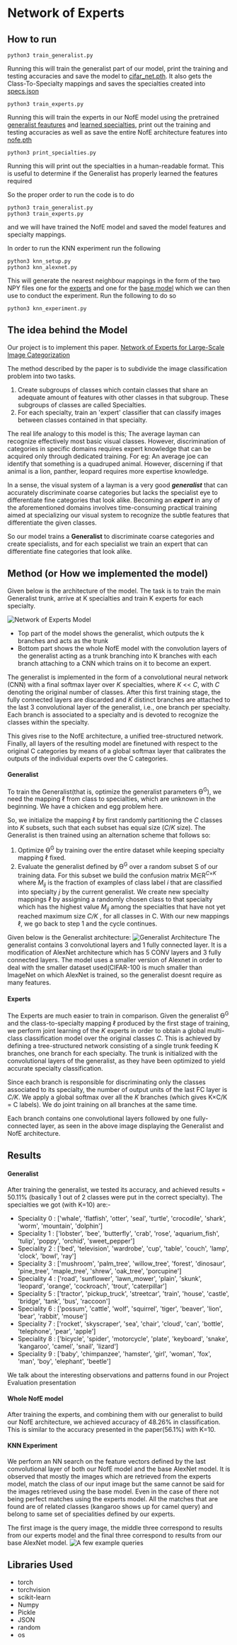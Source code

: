 # Network of Experts

## How to run
`python3 train_generalist.py`

Running this will train the generalist part of our model, print the training and testing accuracies and save the model 
to [cifar_net.pth](./Model/cifar_net.pth).
It also gets the Class-To-Specialty mappings and saves the specialties created into [specs.json](./Model/specs.json)

`python3 train_experts.py`

Running this will train the experts in our NofE model using the pretrained [generalist feautures](./Model/cifar_net.pth)
 and [learned specialties](./Model/specs.json), print out the training and testing accuracies as well as save the entire 
 NofE architecture features into 
[nofe.pth](./Model/nofe.pth)

`python3 print_specialties.py`

Running this will print out the specialties in a human-readable format. This is useful to determine if the Generalist 
has properly learned the features required


So the proper order to run the code is to do
```
python3 train_generalist.py
python3 train_experts.py
```
and we will have trained the NofE model and saved the model features and specialty mappings.


In order to run the KNN experiment run the following

```
python3 knn_setup.py
python3 knn_alexnet.py
```

This will generate the nearest neighbour mappings in the form of the two NPY files one for the 
[experts](./Model/nn_experiment.npy) and one for the [base model](./Model/nn_base.npy) which we can then use to conduct 
the experiment. Run the following to do so

`python3 knn_experiment.py`

## The idea behind the Model

Our project is to implement this paper. 
[Network of Experts for Large-Scale Image Categorization](https://arxiv.org/pdf/1604.06119.pdf)

The method described by the paper is to subdivide the image classification problem into two tasks.

1. Create subgroups of classes which contain classes that share an adequate amount of features with other classes in 
that subgroup. These subgroups of classes are called Specialties.
2. For each specialty, train an 'expert' classifier that can classify images between classes contained in that specialty.

The real life analogy to this model is this; The average layman can recognize effectively most basic visual classes. 
However, discrimination of categories in specific domains requires expert knowledge that can be acquired only through 
dedicated training.
For eg: An average joe can identify that something is a quadruped animal. However, discerning if that animal is a lion, 
panther, leopard requires more expertise knowledge.

In a sense, the visual system of a layman is a very good __*generalist*__ that can accurately
discriminate coarse categories but lacks the specialist eye to differentiate fine
categories that look alike. Becoming an __*expert*__ in any of the aforementioned domains involves time-consuming practical 
training aimed at specializing our visual system to recognize the subtle features that differentiate the given classes.

So our model trains a **Generalist** to discriminate coarse categories and create specialists, and for each specialist we
train an expert that can differentiate fine categories that look alike.

## Method (or How we implemented the model)

Given below is the architecture of the model. The task is to train the main Generalist trunk, arrive at K specialties 
and train K experts for each specialty.

![Network of Experts Model](http://vlg.cs.dartmouth.edu/projects/nofe/approach.jpg)

- Top part of the model shows the generalist, which outputs the k branches and acts as the trunk
- Bottom part shows the whole NofE model with the convolution layers of the generalist acting as a trunk branching into 
K branches with each branch attaching to a CNN which trains on it to become an expert.

The generalist is implemented in the form of a convolutional neural network (CNN) with a final softmax layer over *K* 
specialties, where *K* << *C*, with *C* denoting the original number of classes. After this first training stage, the fully
connected layers are discarded and *K* distinct branches are attached to the last 3 convolutional layer of the generalist,
i.e., one branch per specialty. Each branch is associated to a specialty and is devoted to recognize the classes within the
specialty. 

This gives rise to the NofE architecture, a unified tree-structured network. Finally, all layers of the resulting 
model are finetuned with respect to the original C categories by means of a global softmax layer that calibrates the outputs 
of the individual experts over the C categories.

#### Generalist

To train the Generalist(that is, optimize the generalist parameters Ө<sup>G</sup>), we need the mapping ℓ from class to 
specialties, which are unknown in the beginning. We have a
chicken and egg problem here.


So, we initialize the mapping ℓ by first randomly partitioning the *C* classes into *K* subsets, such that each subset 
has equal size (*C*/*K* size).
 The Generalist is then trained using an alternation scheme that follows so:
1. Optimize Ө<sup>G</sup> by training over the entire dataset while keeping specialty mapping ℓ fixed.
2. Evaluate the generalist defined by Ө<sup>G</sup> over a random subset S of our training data. For this subset we build 
the confusion matrix M&isin;R<sup>*C*&times;*K*</sup> where *M<sub>ij</sub>* is the fraction of examples of class label 
*i* that are classified into
specialty *j* by the current generalist. We create new specialty mappings ℓ by assigning a randomly chosen class to that 
specialty which has the highest value *M<sub>ij</sub>* among the specialties that have not yet reached maximum size *C/K*
, for all classes in C. With our new mappings ℓ, we go back to step 1 and the cycle continues.

Given below is the Generalist architecture:
![Generalist Architecture](https://www.researchgate.net/profile/Mohammadharis_Baig/publication/301835547/figure/tbl2/AS:667112569847809@1536063439093/AlexNet-C100-trained-on-CIFAR100.png)
The generalist contains 3 convolutional layers and 1 fully connected layer. It is a modification of AlexNet architecture
which has 5 CONV layers and 3 fully connected layers. The model uses a smaller version of Alexnet in order to deal with
the smaller dataset used(CIFAR-100 is much smaller than ImageNet on which AlexNet is trained, so the generalist doesnt
require as many features.

#### Experts

The Experts are much easier to train in comparison. Given the generalist Ө<sup>G</sup> and the class-to-specialty mapping
ℓ produced by the first stage of training, we perform joint learning of the *K* experts in order to
obtain a global multi-class classification model over the original classes *C*. This is achieved by defining a tree-structured
network consisting of a single trunk feeding K branches, one branch for each specialty. The trunk is initialized with the 
convolutional layers of the generalist, as they have been optimized to yield accurate specialty classification. 

Since each branch is responsible for discriminating only the classes associated to its specialty, the number of output units of
the last FC layer is *C/K*. We apply a global softmax over all the *K* branches (which gives K&times;C/K = C labels). We do joint
training on all branches at the same time.

Each branch contains one convolutional layers followed by one fully-connected layer, as seen in the above image displaying
the Generalist and NofE architecture.

## Results

#### Generalist

After training the generalist, we tested its accuracy, and achieved results = 50.11% (basically 1
out of 2 classes were put in the correct specialty). The specialties we got (with K=10) are:-
- Speciality 0 : ['whale', 'flatfish', 'otter', 'seal', 'turtle', 'crocodile', 'shark', 'worm', 'mountain', 'dolphin']
- Speciality 1 : ['lobster', 'bee', 'butterfly', 'crab', 'rose', 'aquarium_fish', 'tulip', 'poppy', 'orchid', 'sweet_pepper']
- Speciality 2 : ['bed', 'television', 'wardrobe', 'cup', 'table', 'couch', 'lamp', 'clock', 'bowl', 'ray']
- Speciality 3 : ['mushroom', 'palm_tree', 'willow_tree', 'forest', 'dinosaur', 'pine_tree', 'maple_tree', 'shrew', 'oak_tree', 'porcupine']
- Speciality 4 : ['road', 'sunflower', 'lawn_mower', 'plain', 'skunk', 'leopard', 'orange', 'cockroach', 'trout', 'caterpillar']
- Speciality 5 : ['tractor', 'pickup_truck', 'streetcar', 'train', 'house', 'castle', 'bridge', 'tank', 'bus', 'raccoon']
- Speciality 6 : ['possum', 'cattle', 'wolf', 'squirrel', 'tiger', 'beaver', 'lion', 'bear', 'rabbit', 'mouse']
- Speciality 7 : ['rocket', 'skyscraper', 'sea', 'chair', 'cloud', 'can', 'bottle', 'telephone', 'pear', 'apple']
- Speciality 8 : ['bicycle', 'spider', 'motorcycle', 'plate', 'keyboard', 'snake', 'kangaroo', 'camel', 'snail', 'lizard']
- Speciality 9 : ['baby', 'chimpanzee', 'hamster', 'girl', 'woman', 'fox', 'man', 'boy', 'elephant', 'beetle']

We talk about the interesting observations and patterns found in our Project Evaluation presentation

#### Whole NofE model

After training the experts, and combining them with our generalist to build our NofE
architecture, we achieved accuracy of 48.26% in classification. This is similar to the accuracy
presented in the paper(56.1%) with K=10.

#### KNN Experiment

We perform an NN search on the feature vectors defined by the last convolutional layer of both our NofE model and the 
base AlexNet model. It is observed that mostly the images which are retrieved from the experts model, match the class of 
our input image but the same cannot be said for the images retrieved using the base model. Even in the case of there not 
being perfect matches using the experts model. All the matches that are found are of related classes (kangaroo shows up 
for camel query) and belong to same set of specialities defined by our experts.


The first image is the query image, the middle three correspond to results from our experts model and the final three 
correspond to results from our base AlexNet model.
![A few example queries](Model/knn.png)


## Libraries Used

- torch
- torchvision
- scikit-learn
- Numpy
- Pickle
- JSON
- random
- os
